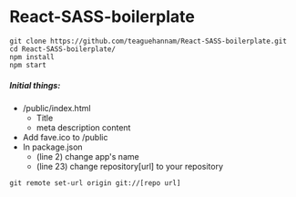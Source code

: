 # React-SASS-boilerplate
```console
git clone https://github.com/teaguehannam/React-SASS-boilerplate.git
cd React-SASS-boilerplate/
npm install
npm start
```
##### Initial things:
- /public/index.html
  - Title
  - meta description content
- Add fave.ico to /public
- In package.json
  - (line 2) change app's name
  - (line 23) change repository[url] to your repository 
```console
git remote set-url origin git://[repo url]
```
